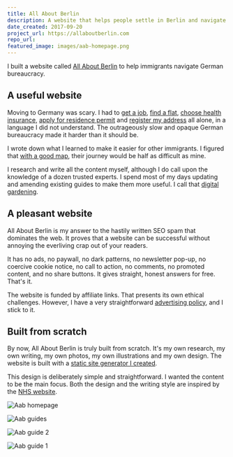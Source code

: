 ```yaml
---
title: All About Berlin
description: A website that helps people settle in Berlin and navigate German bureaucracy.
date_created: 2017-09-20
project_url: https://allaboutberlin.com
repo_url: 
featured_image: images/aab-homepage.png
---
```


I built a website called [All About Berlin](https://allaboutberlin.com) to help immigrants navigate German bureaucracy.

## A useful website

Moving to Germany was scary. I had to [get a job](https://allaboutberlin.com/guides/find-a-job-in-berlin), [find a flat](https://allaboutberlin.com/guides/find-a-flat-in-berlin), [choose health insurance](https://allaboutberlin.com/guides/german-health-insurance), [apply for residence permit](https://allaboutberlin.com/guides/residence-permit) and [register my address](https://allaboutberlin.com/guides/anmeldung-in-english-berlin) all alone, in a language I did not understand. The outrageously slow and opaque German bureaucracy made it harder than it should be.

I wrote down what I learned to make it easier for other immigrants. I figured that [with a good map](/blog/maps), their journey would be half as difficult as mine.

I research and write all the content myself, although I do call upon the knowledge of a dozen trusted experts. I spend most of my days updating and amending existing guides to make them more useful. I call that [digital gardening](/blog/digital-gardening).

## A pleasant website

All About Berlin is my answer to the hastily written SEO spam that dominates the web. It proves that a website can be successful without annoying the everliving crap out of your readers.

It has no ads, no paywall, no dark patterns, no newsletter pop-up, no coercive cookie notice, no call to action, no comments, no promoted content, and no share buttons. It gives straight, honest answers for free. That's it.

The website is funded by affiliate links. That presents its own ethical challenges. However, I have a very straightforward [advertising policy](https://allaboutberlin.com/terms#advertising-policy), and I stick to it.

## Built from scratch

By now, All About Berlin is truly built from scratch. It's my own research, my own writing, my own photos, my own illustrations and my own design. The website is built with a [static site generator I created](/projects/ursus).

This design is deliberately simple and straightforward. I wanted the content to be the main focus. Both the design and the writing style are inspired by the [NHS website](https://www.nhs.uk/conditions/cough/).

![Aab homepage](/images/aab-homepage.png)

![Aab guides](/images/aab-guides.png)

![Aab guide 2](/images/aab-guide-2.png)

![Aab guide 1](/images/aab-guide-1.png)

